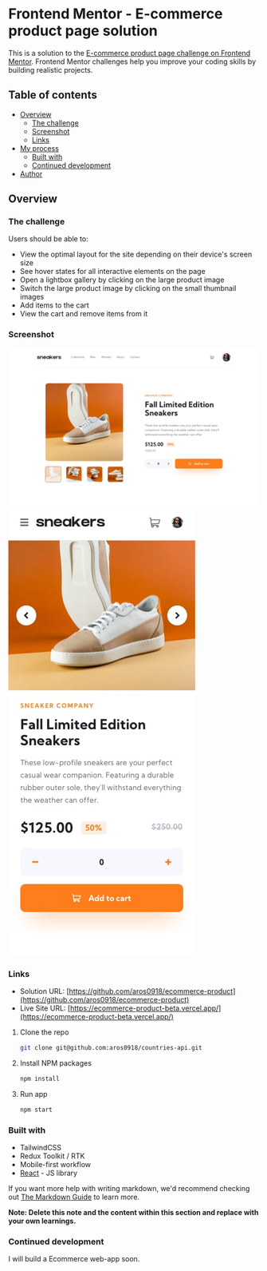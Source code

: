 # Frontend Mentor - E-commerce product page solution

This is a solution to the [E-commerce product page challenge on Frontend Mentor](https://www.frontendmentor.io/challenges/ecommerce-product-page-UPsZ9MJp6). Frontend Mentor challenges help you improve your coding skills by building realistic projects.

## Table of contents

- [Overview](#overview)
  - [The challenge](#the-challenge)
  - [Screenshot](#screenshot)
  - [Links](#links)
- [My process](#my-process)
  - [Built with](#built-with)
  - [Continued development](#continued-development)
- [Author](#author)

## Overview

### The challenge

Users should be able to:

- View the optimal layout for the site depending on their device's screen size
- See hover states for all interactive elements on the page
- Open a lightbox gallery by clicking on the large product image
- Switch the large product image by clicking on the small thumbnail images
- Add items to the cart
- View the cart and remove items from it

### Screenshot

![](./design/desktop-design.jpg)
![](./design/mobile-design.jpg)

### Links

- Solution URL: [https://github.com/aros0918/ecommerce-product](https://github.com/aros0918/ecommerce-product)
- Live Site URL: [https://ecommerce-product-beta.vercel.app/](https://ecommerce-product-beta.vercel.app/)

1. Clone the repo

   ```sh
   git clone git@github.com:aros0918/countries-api.git
   ```

2. Install NPM packages

   ```sh
   npm install
   ```

3. Run app

   ```sh
   npm start
   ```

### Built with

- TailwindCSS
- Redux Toolkit / RTK
- Mobile-first workflow
- [React](https://reactjs.org/) - JS library

If you want more help with writing markdown, we'd recommend checking out [The Markdown Guide](https://www.markdownguide.org/) to learn more.

**Note: Delete this note and the content within this section and replace with your own learnings.**

### Continued development

I will build a Ecommerce web-app soon.

